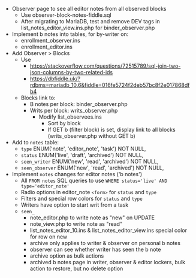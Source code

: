 - Observer page to see all editor notes from all observed blocks
  - Use observer-block-notes-fiddle.sql
  - After migrating to MariaDB, test and remove DEV tags in list_notes_editor_view.ins.php for binder_observer.php
- Implement b notes into tables, for by-writer on:
  - enrollment_observer.ins
  - enrollment_editor.ins
- Add Observer > Blocks
  - Use
    - https://stackoverflow.com/questions/72515789/sql-join-two-json-columns-by-two-related-ids
    - https://dbfiddle.uk/?rdbms=mariadb_10.6&fiddle=016fe5724f2deb57bc8f2e017868dfb4
  - Blocks link to:
    - B notes per block: binder_observer.php
    - Writs per block: writs_observer.php
      - Modify list_observees.ins
        - Sort by block
        - If GET b (filter block) is set, display link to all blocks (writs_observer.php without GET b)
- Add to `notes` table:
  - `type` ENUM('note', 'editor_note', 'task') NOT NULL,
  - `status` ENUM('live', 'draft', 'archived') NOT NULL,
  - `seen_writer` ENUM('new', 'read', 'archived') NOT NULL,
  - `seen_observer` ENUM('new', 'read', 'archived') NOT NULL,
- Implement `notes` changes for editor notes ('b notes')
  - All `FROM notes` SQL queries to use `WHERE status='live' AND type='editor_note'`
  - Radio options in editor_note `<form>` for `status` and `type`
  - Filters and special row colors for `status` and `type`
  - Writers have option to start writ from a task
  - `seen_`
    - note_editor.php to write note as "new" on UPDATE
    - note_view.php to write note as "read"
    - list_notes_editor_10.ins & list_notes_editor_view.ins special color for row on new
    - archive only applies to writer & observer on personal b notes
    - observer can see whether writer has seen the b note
    - archive option as bulk actions
    - archived b notes page in writer, observer & editor lockers, bulk action to restore, but no delete option

